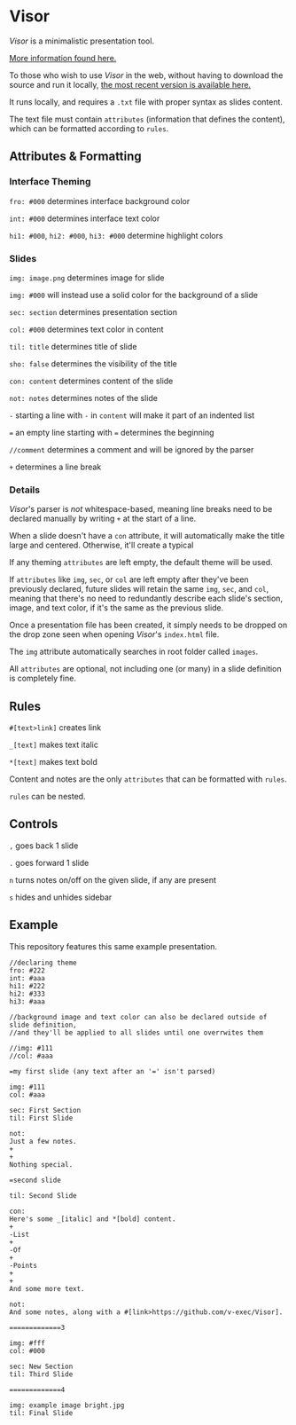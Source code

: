 # Visor

_Visor_ is a minimalistic presentation tool.

[More information found here.](http://v-os.ca/visor)

To those who wish to use _Visor_ in the web, without having to download the source and run it locally, [the most recent version is available here.](https://v-exec.github.io/Visor/)

It runs locally, and requires a `.txt` file with proper syntax as slides content.

The text file must contain `attributes` (information that defines the content), which can be formatted according to `rules`.

## Attributes & Formatting

### Interface Theming

`fro: #000` determines interface background color

`int: #000` determines interface text color

`hi1: #000`, `hi2: #000`, `hi3: #000` determine highlight colors

### Slides

`img: image.png` determines image for slide

`img: #000` will instead use a solid color for the background of a slide

`sec: section` determines presentation section

`col: #000` determines text color in content

`til: title` determines title of slide

`sho: false` determines the visibility of the title

`con: content` determines content of the slide

`not: notes` determines notes of the slide

`-` starting a line with `-` in `content` will make it part of an indented list

`=` an empty line starting with `=` determines the beginning

`//comment` determines a comment and will be ignored by the parser

`+` determines a line break

### Details

_Visor_'s parser is _not_ whitespace-based, meaning line breaks need to be declared manually by writing `+` at the start of a line.

When a slide doesn't have a `con` attribute, it will automatically make the title large and centered. Otherwise, it'll create a typical

If any theming `attributes` are left empty, the default theme will be used.

If `attributes` like `img`, `sec`, or `col` are left empty after they've been previously declared, future slides will retain the same `img`, `sec`, and `col`, meaning that there's no need to redundantly describe each slide's section, image, and text color, if it's the same as the previous slide.

Once a presentation file has been created, it simply needs to be dropped on the drop zone seen when opening _Visor_'s `index.html` file.

The `img` attribute automatically searches in root folder called `images`.

All `attributes` are optional, not including one (or many) in a slide definition is completely fine.

## Rules

`#[text>link]` creates link

`_[text]` makes text italic

`*[text]` makes text bold

Content and notes are the only `attributes` that can be formatted with `rules`.

`rules` can be nested.

## Controls

`,` goes back 1 slide

`.` goes forward 1 slide

`n` turns notes on/off on the given slide, if any are present

`s` hides and unhides sidebar

## Example

This repository features this same example presentation.

```
//declaring theme
fro: #222
int: #aaa
hi1: #222
hi2: #333
hi3: #aaa

//background image and text color can also be declared outside of slide definition,
//and they'll be applied to all slides until one overrwites them

//img: #111
//col: #aaa

=my first slide (any text after an '=' isn't parsed)

img: #111
col: #aaa

sec: First Section
til: First Slide

not:
Just a few notes.
+
+
Nothing special.

=second slide

til: Second Slide

con:
Here's some _[italic] and *[bold] content.
+
-List
+
-Of
+
-Points
+
+
And some more text.

not:
And some notes, along with a #[link>https://github.com/v-exec/Visor].

=============3

img: #fff
col: #000

sec: New Section
til: Third Slide

=============4

img: example image bright.jpg
til: Final Slide
```